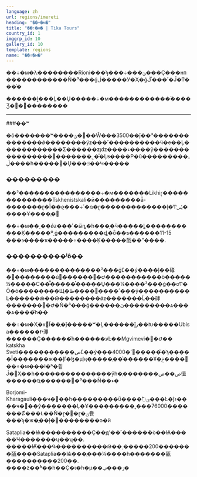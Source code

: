 ```yaml
---
language: zh
url: regions/imereti
heading: "��÷�м�"
title: "��÷�м� | Tika Tours"
country_id: 1
imggrp_id: 10
gallery_id: 10
template: regions
name: "��÷�м�"
---
```

<div class="row content-row"><!-- 1207 (1)-->

</div>

<div class="row content-row"><!-- 1208 (2)-->
<div class="col-xs-12 col-sm-6 col-md-6"><!-- 1604 -->

��÷�м�λ��������Rioni���ϡ���÷���ݵ���Ҫ���нп������������Ǹ�³���ǵڶ�����У�Ҳ�ǵڱ���˹�Ĵ�ͳ���֡�

</div>

<div class="col-xs-12 col-sm-6 col-md-6"><!-- 1605 -->

������ḻ���Ļ��Ų�����÷�м������������࣬����Ʒ�͹�԰��������

</div>

</div>

<div class="row content-row"><!-- 1209 (3)-->
<div class="col-xs-12"><!-- 1606 -->

* * *

</div>

</div>

<div class="row content-row"><!-- 1210 (4)-->
<div class="col-xs-12 col-sm-6 col-md-6"><!-- 1607 -->

###��ʷ


�õ�������ʷ����׷�ݵ��Ŵ���3500��ǰ��³��������������ǿ��������ÿƶ���˹����������ӵ�е��Ļ������������Σ������ƶȷǳ����ء����ŷ�����������������������˾�̾�Ļƽ����Ρ�ũ�ߺ��������ڷ����һ�����⿼�Ų���ݿ��Կ�����

### ���������


��³����������������÷�м�������Likhiɽ��������������Tskhenistskali�ӣ���������ǡ-�������ɽ�أ��ϱ���÷˹�ռ�ɽ�������������ɭ�ֺͲݵس�����Ұ����ֲ�

��÷�м��͵��ǿƶ���˹�ӹȵ�һ���֣�ӵ�����ȴ�����������Ķ�����º͵ģ���������ȡ�ȫ��ƽ������11-15 ���϶����ҡ�����÷����Ķ�����䣬��ˮ����.

</div>

<div class="col-xs-12 col-sm-6 col-md-6"><!-- 1608 -->

### ����������ʲô��

��÷�м��������������³���ǵĽ��ý����ļ��硣�͸��������ú͸������޵�Ժ�����������ö�����¼�����Ϲ��̿�����֯�����Ų���¼����³���ǵ��οͲ�Ӧ�ô��������Щ�ط����͸����ٴ���ÿ����������Ŀ������ǣ��Թ��������ǿƶ�������Ĺ��硣�������޵�Ժ�Ǹ�³���ǵ������ڽ̣���������ѧ����ѧ����֮һ��

��÷�м�Ҳ�кܶ಻Ϊ��֪�ĵ�����ʷ�Ļ������ĵر��Խ�����Ubisa������Ի滭������Ҫ������֮һ������עĿ��Mgvimevi�޵�Ժ�� katskha Sveti�����������صĽ��ý���4000�׸ߵ�����֮�ϡ�����Ϊ�������ж��ļľ�ɮ�µļң�����ֻ��ͨ������¥�ݲ��ܵ�� 
��÷�м���ɫ�ʰ�쵵Ĵ�ׯҲ��һ���������������ÿһ�ֶ�������ص��ص㣬������ҵ������͸�³���Ǹ��ء�

Borjomi-Kharagauli���ҹ�԰��һ���������ΰ����߱ؿ���Ŀ�ĵء����ҹ�԰��ŷ�������Ļ�Ұ���������˳���76000�������Ȼ���Լ��Ǹ�ɽ�͸�ɽ�ݵ飬���ϡ�ж�ֲ��ļ�԰��������ͽ�ӥ

Sataplia��Ѩ����������Ҫ��ԭʼ��˹�����ܵ�ò��Ѩ�����Ҹ�������ʯ��ʯ��. �����Ѩ֮���Գ����������Թ��͵�����200�������㼣����Sataplia��Ѩ���ֲ���¼����һ�������㼣����������200��. ����ȥ��ʱ��һ��Ҫ�ι�һ�µ��ز���ݡ�

</div>

</div>

